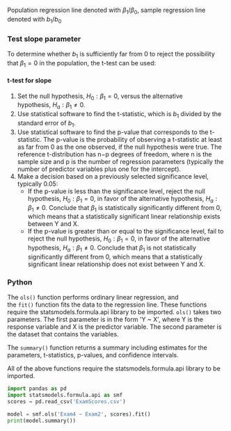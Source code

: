 Population regression line denoted with $\beta_1/\beta_0$, sample regression line denoted with $b_1/b_0$ 

### Test slope parameter 
To determine whether $b_1$ is sufficiently far from 0 to reject the possibility that $\beta_1=0$ in the population, the t-test can be used:
#### t-test for slope 

1. Set the null hypothesis, $H_0:β_1=0$, versus the alternative hypothesis, $H_a:β_1≠0.$
2. Use statistical software to find the t-statistic, which is $b_1$ divided by the standard error of $b_1$.
3. Use statistical software to find the p-value that corresponds to the t-statistic. The p-value is the probability of observing a t-statistic at least as far from 0 as the one observed, if the null hypothesis were true. The reference t-distribution has n−p degrees of freedom, where n is the sample size and p is the number of regression parameters (typically the number of predictor variables plus one for the intercept).
4. Make a decision based on a previously selected significance level, typically 0.05:
    - If the p-value is less than the significance level, reject the null hypothesis, $H_0:β_1=0$, in favor of the alternative hypothesis, $H_a:β_1≠0$. Conclude that $β_1$ is statistically significantly different from 0, which means that a statistically significant linear relationship exists between Y and X.
    - If the p-value is greater than or equal to the significance level, fail to reject the null hypothesis, $H_0:β_1=0$, in favor of the alternative hypothesis, $H_a:β_1≠0$. Conclude that $β_1$ is not statistically significantly different from 0, which means that a statistically significant linear relationship does not exist between Y and X.

### Python
The `ols()` function performs ordinary linear regression, and the `fit()` function fits the data to the regression line. These functions require the statsmodels.formula.api library to be imported. `ols()` takes two parameters. The first parameter is in the form 'Y ~ X', where Y is the response variable and X is the predictor variable. The second parameter is the dataset that contains the variables.

The `summary()` function returns a summary including estimates for the parameters, t-statistics, p-values, and confidence intervals.

All of the above functions require the statsmodels.formula.api library to be imported.
```python
import pandas as pd
import statsmodels.formula.api as smf
scores = pd.read_csv('ExamScores.csv')

model = smf.ols('Exam4 ~ Exam2', scores).fit()
print(model.summary())
```

